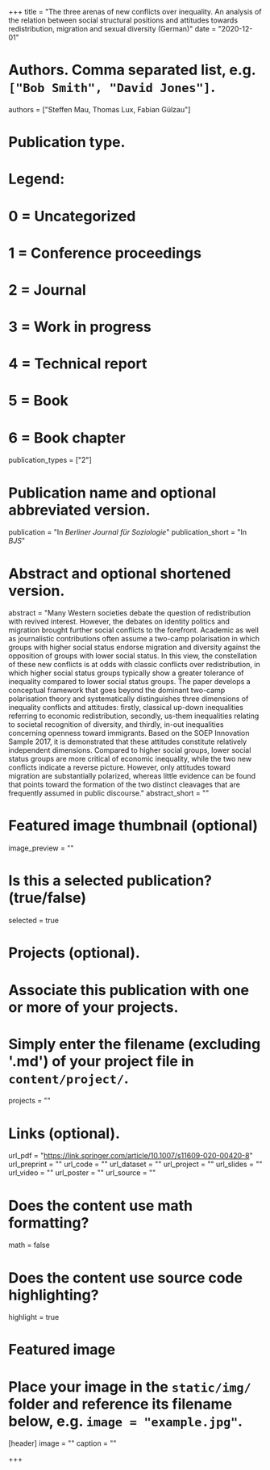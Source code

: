 +++
title = "The three arenas of new conflicts over inequality. An analysis of the relation between social structural positions and attitudes towards redistribution, migration and sexual diversity (German)"
date = "2020-12-01"
  
# Authors. Comma separated list, e.g. `["Bob Smith", "David Jones"]`.
authors = ["Steffen Mau, Thomas Lux, Fabian Gülzau"]
  
# Publication type.
# Legend:
# 0 = Uncategorized
# 1 = Conference proceedings
# 2 = Journal
# 3 = Work in progress
# 4 = Technical report
# 5 = Book
# 6 = Book chapter
publication_types = ["2"]
  
# Publication name and optional abbreviated version.
publication = "In *Berliner Journal für Soziologie*"
publication_short = "In *BJS*"
  
# Abstract and optional shortened version.
abstract = "Many Western societies debate the question of redistribution with revived interest. However, the debates on identity politics and migration brought further social conflicts to the forefront. Academic as well as journalistic contributions often assume a two-camp polarisation in which groups with higher social status endorse migration and diversity against the opposition of groups with lower social status. In this view, the constellation of these new conflicts is at odds with classic conflicts over redistribution, in which higher social status groups typically show a greater tolerance of inequality compared to lower social status groups. The paper develops a conceptual framework that goes beyond the dominant two-camp polarisation theory and systematically distinguishes three dimensions of inequality conflicts and attitudes: firstly, classical up-down inequalities referring to economic redistribution, secondly, us-them inequalities relating to societal recognition of diversity, and thirdly, in-out inequalities concerning openness toward immigrants. Based on the SOEP Innovation Sample 2017, it is demonstrated that these attitudes constitute relatively independent dimensions. Compared to higher social groups, lower social status groups are more critical of economic inequality, while the two new conflicts indicate a reverse picture. However, only attitudes toward migration are substantially polarized, whereas little evidence can be found that points toward the formation of the two distinct cleavages that are frequently assumed in public discourse."
abstract_short = ""
  
# Featured image thumbnail (optional)
image_preview = ""
  
# Is this a selected publication? (true/false)
selected = true
  
# Projects (optional).
#   Associate this publication with one or more of your projects.
#   Simply enter the filename (excluding '.md') of your project file in `content/project/`.
projects = ""
  
# Links (optional).
url_pdf = "https://link.springer.com/article/10.1007/s11609-020-00420-8"
url_preprint = ""
url_code = ""
url_dataset = ""
url_project = ""
url_slides = ""
url_video = ""
url_poster = ""
url_source = ""
  
# Does the content use math formatting?
math = false
  
# Does the content use source code highlighting?
highlight = true
  
# Featured image
# Place your image in the `static/img/` folder and reference its filename below, e.g. `image = "example.jpg"`.
[header]
image = ""
caption = ""
  
+++